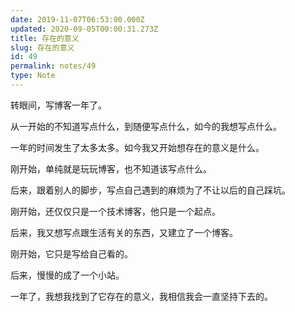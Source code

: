 ```yaml
---
date: 2019-11-07T06:53:00.000Z
updated: 2020-09-05T00:00:31.273Z
title: 存在的意义
slug: 存在的意义
id: 49
permalink: notes/49
type: Note
---
```


转眼间，写博客一年了。

从一开始的不知道写点什么，到随便写点什么，如今的我想写点什么。

一年的时间发生了太多太多。如今我又开始想存在的意义是什么。

刚开始，单纯就是玩玩博客，也不知道该写点什么。

后来，跟着别人的脚步，写点自己遇到的麻烦为了不让以后的自己踩坑。

刚开始，还仅仅只是一个技术博客，他只是一个起点。

后来，我又想写点跟生活有关的东西，又建立了一个博客。

刚开始，它只是写给自己看的。

后来，慢慢的成了一个小站。

一年了，我想我找到了它存在的意义，我相信我会一直坚持下去的。